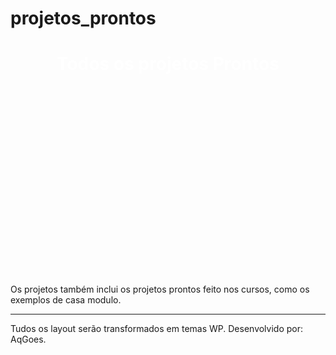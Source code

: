 # projetos_prontos
<h1 style="text-align: center; color: #fff; widght: 100%; height: 350px; backgorund-color: #906;">Todos os projetos Prontos</h1>
    <p>Os projetos também inclui os projetos prontos feito nos cursos, como os exemplos de casa modulo.</p>
    <hr>
    <p>Tudos os layout serão transformados em temas WP.
    <span>Desenvolvido por: AqGoes.</span>
